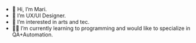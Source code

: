 - 👋 Hi, I’m Mari.
- 🌈 I’m UX/UI Designer.
- 👀 I’m interested in arts and tec.
- 👩‍💻 I’m currently learning to programming and would like to specialize in QA+Automation.
